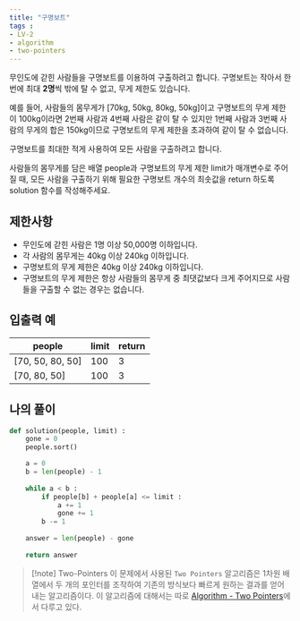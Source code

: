 ```yaml
---
title: "구명보트"
tags :
- LV-2 
- algorithm
- two-pointers
---
```

무인도에 갇힌 사람들을 구명보트를 이용하여 구출하려고 합니다. 구명보트는 작아서 한 번에 최대 **2명**씩 밖에 탈 수 없고, 무게 제한도 있습니다.

예를 들어, 사람들의 몸무게가 [70kg, 50kg, 80kg, 50kg]이고 구명보트의 무게 제한이 100kg이라면 2번째 사람과 4번째 사람은 같이 탈 수 있지만 1번째 사람과 3번째 사람의 무게의 합은 150kg이므로 구명보트의 무게 제한을 초과하여 같이 탈 수 없습니다.

구명보트를 최대한 적게 사용하여 모든 사람을 구출하려고 합니다.

사람들의 몸무게를 담은 배열 people과 구명보트의 무게 제한 limit가 매개변수로 주어질 때, 모든 사람을 구출하기 위해 필요한 구명보트 개수의 최솟값을 return 하도록 solution 함수를 작성해주세요.

## 제한사항

-   무인도에 갇힌 사람은 1명 이상 50,000명 이하입니다.
-   각 사람의 몸무게는 40kg 이상 240kg 이하입니다.
-   구명보트의 무게 제한은 40kg 이상 240kg 이하입니다.
-   구명보트의 무게 제한은 항상 사람들의 몸무게 중 최댓값보다 크게 주어지므로 사람들을 구출할 수 없는 경우는 없습니다.

## 입출력 예

| people           | limit | return |
| ---------------- | ----- | ------ |
| [70, 50, 80, 50] | 100   | 3      |
| [70, 80, 50]     | 100   | 3      |


## 나의 풀이

```python
def solution(people, limit) :
    gone = 0
    people.sort()

    a = 0
    b = len(people) - 1
    
    while a < b :
        if people[b] + people[a] <= limit :
            a += 1
            gone += 1
        b -= 1
    
    answer = len(people) - gone
    
    return answer
```

> [!note] Two-Pointers
> 이 문제에서 사용된  `Two Pointers` 알고리즘은 1차원 배열에서 두 개의 포인터를 조작하여 기존의 방식보다 빠르게 원하는 결과를 얻어내는 알고리즘이다.
> 이 알고리즘에 대해서는 따로 [Algorithm - Two Pointers](notes/Algorithm%20-%20Two%20Pointers.md)에서 다루고 있다.

